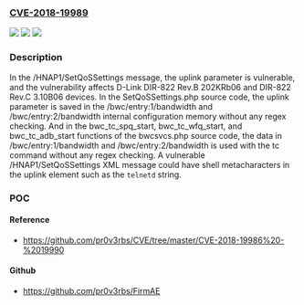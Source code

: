 ### [CVE-2018-19989](https://cve.mitre.org/cgi-bin/cvename.cgi?name=CVE-2018-19989)
![](https://img.shields.io/static/v1?label=Product&message=n%2Fa&color=blue)
![](https://img.shields.io/static/v1?label=Version&message=n%2Fa&color=blue)
![](https://img.shields.io/static/v1?label=Vulnerability&message=n%2Fa&color=brighgreen)

### Description

In the /HNAP1/SetQoSSettings message, the uplink parameter is vulnerable, and the vulnerability affects D-Link DIR-822 Rev.B 202KRb06 and DIR-822 Rev.C 3.10B06 devices. In the SetQoSSettings.php source code, the uplink parameter is saved in the /bwc/entry:1/bandwidth and /bwc/entry:2/bandwidth internal configuration memory without any regex checking. And in the bwc_tc_spq_start, bwc_tc_wfq_start, and bwc_tc_adb_start functions of the bwcsvcs.php source code, the data in /bwc/entry:1/bandwidth and /bwc/entry:2/bandwidth is used with the tc command without any regex checking. A vulnerable /HNAP1/SetQoSSettings XML message could have shell metacharacters in the uplink element such as the `telnetd` string.

### POC

#### Reference
- https://github.com/pr0v3rbs/CVE/tree/master/CVE-2018-19986%20-%2019990

#### Github
- https://github.com/pr0v3rbs/FirmAE

